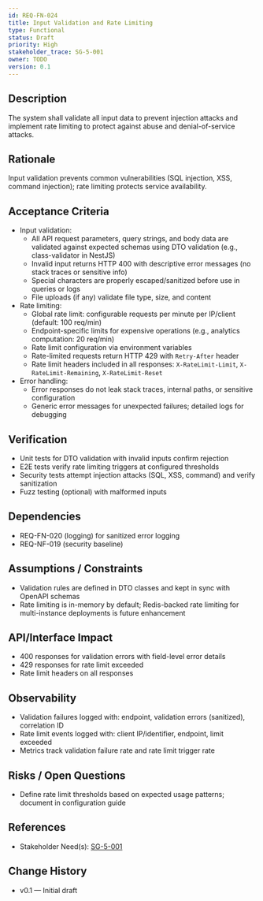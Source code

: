 ```yaml
---
id: REQ-FN-024
title: Input Validation and Rate Limiting
type: Functional
status: Draft
priority: High
stakeholder_trace: SG-5-001
owner: TODO
version: 0.1
---
```


## Description
The system shall validate all input data to prevent injection attacks and implement rate limiting to protect against abuse and denial-of-service attacks.

## Rationale
Input validation prevents common vulnerabilities (SQL injection, XSS, command injection); rate limiting protects service availability.

## Acceptance Criteria
- Input validation:
  - All API request parameters, query strings, and body data are validated against expected schemas using DTO validation (e.g., class-validator in NestJS)
  - Invalid input returns HTTP 400 with descriptive error messages (no stack traces or sensitive info)
  - Special characters are properly escaped/sanitized before use in queries or logs
  - File uploads (if any) validate file type, size, and content
- Rate limiting:
  - Global rate limit: configurable requests per minute per IP/client (default: 100 req/min)
  - Endpoint-specific limits for expensive operations (e.g., analytics computation: 20 req/min)
  - Rate limit configuration via environment variables
  - Rate-limited requests return HTTP 429 with `Retry-After` header
  - Rate limit headers included in all responses: `X-RateLimit-Limit`, `X-RateLimit-Remaining`, `X-RateLimit-Reset`
- Error handling:
  - Error responses do not leak stack traces, internal paths, or sensitive configuration
  - Generic error messages for unexpected failures; detailed logs for debugging

## Verification
- Unit tests for DTO validation with invalid inputs confirm rejection
- E2E tests verify rate limiting triggers at configured thresholds
- Security tests attempt injection attacks (SQL, XSS, command) and verify sanitization
- Fuzz testing (optional) with malformed inputs

## Dependencies
- REQ-FN-020 (logging) for sanitized error logging
- REQ-NF-019 (security baseline)

## Assumptions / Constraints
- Validation rules are defined in DTO classes and kept in sync with OpenAPI schemas
- Rate limiting is in-memory by default; Redis-backed rate limiting for multi-instance deployments is future enhancement

## API/Interface Impact
- 400 responses for validation errors with field-level error details
- 429 responses for rate limit exceeded
- Rate limit headers on all responses

## Observability
- Validation failures logged with: endpoint, validation errors (sanitized), correlation ID
- Rate limit events logged with: client IP/identifier, endpoint, limit exceeded
- Metrics track validation failure rate and rate limit trigger rate

## Risks / Open Questions
- Define rate limit thresholds based on expected usage patterns; document in configuration guide

## References
- Stakeholder Need(s): [SG-5-001](../strs-needs/SG-5-001.md)

## Change History
- v0.1 — Initial draft

